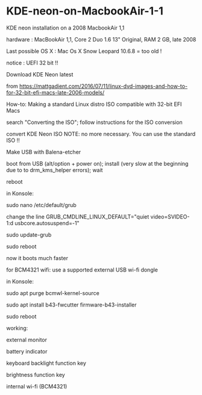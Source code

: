 # KDE-neon-on-MacbookAir-1-1

KDE neon installation on a 2008 MacbookAir 1,1

hardware : MacBookAir 1,1, Core 2 Duo 1.6 13" Original, RAM 2 GB, late 2008

Last possible OS X : Mac Os X Snow Leopard 10.6.8  = too old !

notice : UEFI 32 bit !!

Download KDE Neon latest

from https://mattgadient.com/2016/07/11/linux-dvd-images-and-how-to-for-32-bit-efi-macs-late-2006-models/

How-to: Making a standard Linux distro ISO compatible with 32-bit EFI Macs 

search "Converting the ISO"; 
follow instructions for the ISO conversion

convert KDE Neon ISO
NOTE: no more necessary. You can use the standard ISO !!

Make USB with Balena-etcher

boot from USB (alt/option + power on);
install (very slow at the beginning due to to drm_kms_helper errors); 
wait

reboot

in Konsole:

sudo nano /etc/default/grub

change the line GRUB_CMDLINE_LINUX_DEFAULT="quiet video=SVIDEO-1:d usbcore.autosuspend=-1"

sudo update-grub

sudo reboot

now it boots much faster

for BCM4321 wifi: use a supported external USB wi-fi dongle

in Konsole:

sudo apt purge bcmwl-kernel-source

sudo apt install b43-fwcutter firmware-b43-installer

sudo reboot

working:

external monitor

battery indicator

keyboard backlight function key

brightness function key

internal wi-fi (BCM4321)



